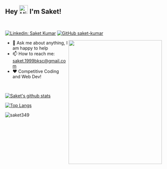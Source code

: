 ## Hey <img alt='Hi' width="28" src="https://github.com/rishabhdeepsingh/rishabhdeepsingh/blob/master/hi.gif"> I'm Saket!
<br>

[![Linkedin: Saket Kumar](https://img.shields.io/badge/-Saketkumar-blue?style=flat-square&logo=Linkedin&logoColor=white&link=https://www.linkedin.com/in/saket-kumar-a914bb1aa/)](https://www.linkedin.com/in/saket-kumar-a914bb1aa/)
[![GitHub saket-kumar](https://img.shields.io/github/followers/saket349?label=follow&style=social)](https://github.com/saket349?tab=followers)

<img align="right" width="300" height="400" src="https://github.com/rishabhdeepsingh/rishabhdeepsingh/blob/master/coding_from_home.gif">

- 💬 Ask me about anything, I am happy to help
- 📫 How to reach me: saket.1999bksc@gmail.com
- :heart: Competitive Coding and Web Dev!

<br>

[![Saket's github stats](https://github-readme-stats.vercel.app/api?username=saket349&count_private=true&show_icons=true&theme=radical)](https://github.com/anuraghazra/github-readme-stats)

[![Top Langs](https://github-readme-stats.vercel.app/api/top-langs/?username=saket349&layout=compact&theme=radical)](https://github.com/anuraghazra/github-readme-stats)


<p align="left"> <img src="https://komarev.com/ghpvc/?username=saket349" alt="saket349" /> </p>
